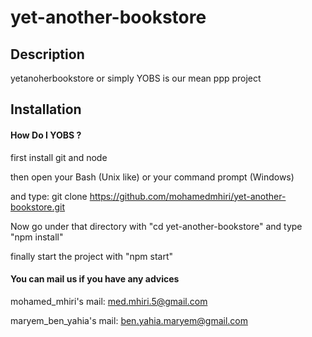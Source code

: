 # yet-another-bookstore

## Description

yetanoherbookstore or simply YOBS is our mean ppp project
## Installation
#### How Do I YOBS ?
first install git and node

then open your Bash (Unix like) or your command prompt (Windows) 

and type: git clone https://github.com/mohamedmhiri/yet-another-bookstore.git 

Now go under that directory with "cd yet-another-bookstore" and type "npm install"

finally start the project with "npm start"

#### You can mail us if you have any advices
mohamed_mhiri's mail: med.mhiri.5@gmail.com

maryem_ben_yahia's mail: ben.yahia.maryem@gmail.com

